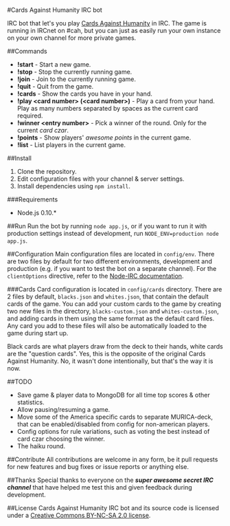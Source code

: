 #Cards Against Humanity IRC bot

IRC bot that let's you play [Cards Against Humanity](http://www.cardsagainsthumanity.com/) in IRC. The game is running in IRCnet on #cah, but you can just as easily run your own instance on your own channel for more private games.

##Commands
* **!start** - Start a new game.
* **!stop** - Stop the currently running game.
* **!join** - Join to the currently running game.
* **!quit** - Quit from the game.
* **!cards** - Show the cards you have in your hand.
* **!play <card number\> (<card number\>)** - Play a card from your hand. Play as many numbers separated by spaces as the current card required.
* **!winner <entry number\>** - Pick a winner of the round. Only for the current *card czar*.
* **!points** - Show players' *awesome points* in the current game.
* **!list** - List players in the current game.

##Install
1. Clone the repository.
2. Edit configuration files with your channel & server settings. 
3. Install dependencies using `npm install`.

###Requirements
* Node.js 0.10.*

##Run
Run the bot by running `node app.js`, or if you want to run it with production settings instead of development, run `NODE_ENV=production node app.js`.

##Configuration
Main configuration files are located in `config/env`. There are two files by default for two different environments, development and production (e.g. if you want to test the bot on a separate channel). For the `clientOptions` directive, refer to the [Node-IRC documentation](https://node-irc.readthedocs.org/en/latest/API.html#client).

###Cards
Card configuration is located in `config/cards` directory. There are 2 files by default, `blacks.json` and `whites.json`, that contain the default cards of the game. You can add your custom cards to the game by creating two new files in the directory, `blacks-custom.json` and `whites-custom.json`, and adding cards in them using the same format as the default card files. Any card you add to these files will also be automatically loaded to the game during start up.

Black cards are what players draw from the deck to their hands, white cards are the "question cards". Yes, this is the opposite of the original Cards Against Humanity. No, it wasn't done intentionally, but that's the way it is now. 

##TODO
* Save game & player data to MongoDB for all time top scores & other statistics.
* Allow pausing/resuming a game.
* Move some of the America specific cards to separate MURICA-deck, that can be enabled/disabled from config for non-american players. 
* Config options for rule variations, such as voting the best instead of card czar choosing the winner.
* The haiku round.

##Contribute
All contributions are welcome in any form, be it pull requests for new features and bug fixes or issue reports or anything else.

##Thanks
Special thanks to everyone on the ***super awesome secret IRC channel*** that have helped me test this and given feedback during development.

##License
Cards Against Humanity IRC bot and its source code is licensed under a [Creative Commons BY-NC-SA 2.0 license](http://creativecommons.org/licenses/by-nc-sa/2.0/).
